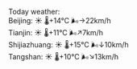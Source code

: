Today weather:  
Beijing: ☀️ 🌡️+14°C 🌬️→22km/h  
Tianjin: ☀️ 🌡️+11°C 🌬️↗7km/h  
Shijiazhuang: ☀️ 🌡️+15°C 🌬️↓10km/h  
Tangshan: ☀️ 🌡️+10°C 🌬️↘13km/h  
